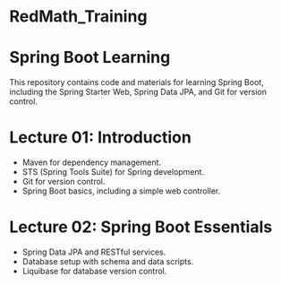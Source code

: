 # RedMath_Training
# Spring Boot Learning

This repository contains code and materials for learning Spring Boot, including the Spring Starter Web, Spring Data JPA, and Git for version control.

# Lecture 01: Introduction

- Maven for dependency management.
- STS (Spring Tools Suite) for Spring development.
- Git for version control.
- Spring Boot basics, including a simple web controller.

# Lecture 02: Spring Boot Essentials

- Spring Data JPA and RESTful services.
- Database setup with schema and data scripts.
- Liquibase for database version control.
